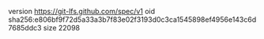 version https://git-lfs.github.com/spec/v1
oid sha256:e806bf9f72d5a33a3b7f83e02f3193d0c3ca1545898ef4956e143c6d7685ddc3
size 22098
